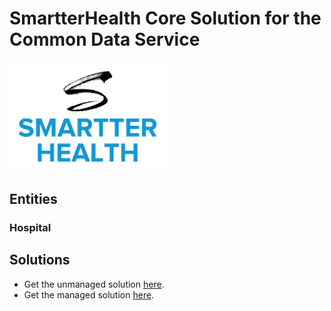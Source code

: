 # SmartterHealth Core Solution for the Common Data Service

<img src="https://raw.githubusercontent.com/SmartterHealth/cds-smartterhealth-core/master/images/logo_white_background.jpg" width="250">

## Entities

### Hospital

## Solutions

* Get the unmanaged solution [here](https://github.com/SmartterHealth/cds-smartterhealth-core/raw/master/solutions/SmartterHealthCore.zip).
* Get the managed solution [here](https://github.com/SmartterHealth/cds-smartterhealth-core/raw/master/solutions/SmartterHealthCore_managed.zip).